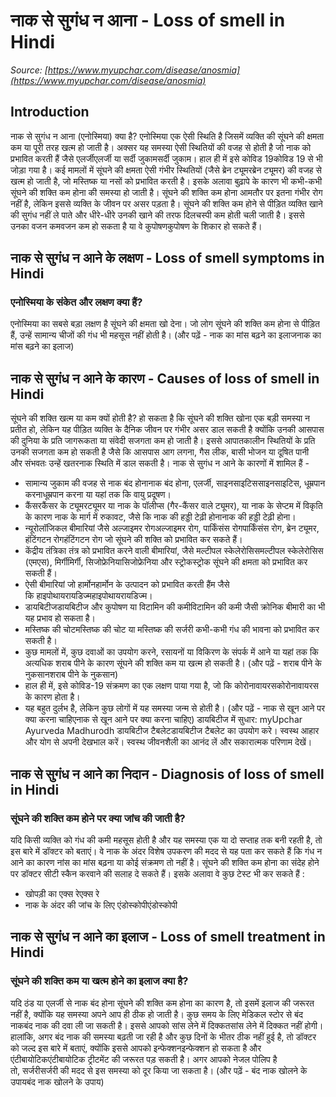 # नाक से सुगंध न आना - Loss of smell in Hindi
_Source: [https://www.myupchar.com/disease/anosmia](https://www.myupchar.com/disease/anosmia)_

## Introduction
नाक से सुगंध न आना (एनोस्मिया) क्या है?
एनोस्मिया एक ऐसी स्थिति है जिसमें व्यक्ति की सूंघने की क्षमता कम या पूरी तरह खत्म हो जाती है। अक्सर यह समस्या ऐसी स्थितियों की वजह से होती है जो नाक को प्रभावित करती हैं जैसे एलर्जीएलर्जी या सर्दी जुकामसर्दी जुकाम। हाल ही में इसे कोविड 19कोविड 19 से भी जोड़ा गया है।
कई मामलों में सूंघने की क्षमता ऐसी गंभीर स्थितियों (जैसे ब्रेन ट्यूमरब्रेन ट्यूमर) की वजह से खत्म हो जाती है, जो मस्तिष्क या नसों को प्रभावित करती है। इसके अलावा बुढ़ापे के कारण भी कभी-कभी सूंघने की शक्ति कम होना की समस्या हो जाती है।
सूंघने की शक्ति कम होना आमतौर पर इतना गंभीर रोग नहीं है, लेकिन इससे व्यक्ति के जीवन पर असर पड़ता है। सूंघने की शक्ति कम होने से पीड़ित व्यक्ति खाने की सुगंध नहीं ले पाते और धीरे-धीरे उनकी खाने की तरफ दिलचस्पी कम होती चली जाती है। इससे उनका वजन कमवजन कम हो सकता है या वे कुपोषणकुपोषण के शिकार हो सकते हैं।

## नाक से सुगंध न आने के लक्षण - Loss of smell symptoms in Hindi
### एनोस्मिया के संकेत और लक्षण क्या हैं?
एनोस्मिया का सबसे बड़ा लक्षण है सूंघने की क्षमता खो देना। जो लोग सूंघने की शक्ति कम होना से पीड़ित हैं, उन्हें सामान्य चीजों की गंध भी महसूस नहीं होती है।
(और पढ़ें - नाक का मांस बढ़ने का इलाज​नाक का मांस बढ़ने का इलाज​)

## नाक से सुगंध न आने के कारण - Causes of loss of smell in Hindi
सूंघने की शक्ति खत्म या कम क्यों होती है?
हो सकता है कि सूंघने की शक्ति खोना एक बड़ी समस्या न प्रतीत हो, लेकिन यह पीड़ित व्यक्ति के दैनिक जीवन पर गंभीर असर डाल सकती है क्योंकि उनकी आसपास की दुनिया के प्रति जागरूकता या संवेदी सजगता कम हो जाती है। इससे आपातकालीन स्थितियों के प्रति उनकी सजगता कम हो सकती है जैसे कि आसपास आग लगना, गैस लीक, बासी भोजन या दूषित पानी और संभवतः उन्हें खतरनाक स्थिति में डाल सकती है।
नाक से सुगंध न आने के कारणों में शामिल हैं -
- सामान्य जुकाम की वजह से नाक बंद होनानाक बंद होना, एलर्जी, साइनसाइटिससाइनसाइटिस, धूम्रपान करनाधूम्रपान करना या यहां तक ​​कि वायु प्रदूषण।
- कैंसरकैंसर के ट्यूमरट्यूमर या नाक के पॉलीप्स (गैर-कैंसर वाले ट्यूमर), या नाक के सेप्टम में विकृति के कारण नाक के मार्ग में रुकावट, जैसे कि नाक की हड्डी टेढ़ी होनानाक की हड्डी टेढ़ी होना।
- न्यूरोलॉजिकल बीमारियां जैसे अल्जाइमर रोगअल्जाइमर रोग, पार्किंसंस रोगपार्किंसंस रोग, ब्रेन ट्यूमर, हंटिंगटन रोगहंटिंगटन रोग जो सूंघने की शक्ति को प्रभावित कर सकते हैं।
- केंद्रीय तंत्रिका तंत्र को प्रभावित करने वाली बीमारियां, जैसे मल्टीपल स्केलेरोसिसमल्टीपल स्केलेरोसिस (एमएस), मिर्गीमिर्गी, सिजोफ्रेनियासिजोफ्रेनिया और स्ट्रोकस्ट्रोक सूंघने की क्षमता को प्रभावित कर सकती हैं।
- ऐसी बीमारियां जो हार्मोनहार्मोन के उत्पादन को प्रभावित करती हैंम जैसे कि हाइपोथायरायडिज्महाइपोथायरायडिज्म।
- डायबिटीजडायबिटीज और कुपोषण या विटामिन की कमीविटामिन की कमी जैसी क्रोनिक बीमारी का भी यह प्रभाव हो सकता है।
- मस्तिष्क की चोटमस्तिष्क की चोट या मस्तिष्क की सर्जरी कभी-कभी गंध की भावना को प्रभावित कर सकती है।
- कुछ मामलों में, कुछ दवाओं का उपयोग करने, रसायनों या विकिरण के संपर्क में आने या यहां तक ​​कि अत्यधिक शराब पीने के कारण सूंघने की शक्ति कम या खत्म हो सकती है। (और पढ़ें - शराब पीने के नुकसानशराब पीने के नुकसान)
- हाल ही में, इसे कोविड​​-19 संक्रमण का एक लक्षण पाया गया है, जो कि कोरोनावायरसकोरोनावायरस के कारण होता है।
- यह बहुत दुर्लभ है, लेकिन कुछ लोगों में यह समस्या जन्म से होती है।
(और पढ़ें - नाक से खून आने पर क्या करना चाहिएनाक से खून आने पर क्या करना चाहिए)
डायबिटीज में सुधार: myUpchar Ayurveda Madhurodh डायबिटीज टैबलेटडायबिटीज टैबलेट का उपयोग करे। स्वस्थ आहार और योग से अपनी देखभाल करें। स्वस्थ जीवनशैली का आनंद लें और सकारात्मक परिणाम देखें।

## नाक से सुगंध न आने का निदान - Diagnosis of loss of smell in Hindi
### सूंघने की शक्ति कम होने पर क्या जांच की जाती है?
यदि किसी व्यक्ति को गंध की कमी महसूस होती है और यह समस्या एक या दो सप्ताह तक बनी रहती है, तो इस बारे में डॉक्टर को बताएं। वे नाक के अंदर विशेष उपकरण की मदद से यह पता कर सकते हैं कि गंध न आने का कारण नांस का मांस बढ़ना या कोई संक्रमण तो नहीं है।
सूंघने की शक्ति कम होना का संदेह होने पर डॉक्टर सीटी स्कैन करवाने की सलाह दे सकते हैं। इसके अलावा वे कुछ टेस्ट भी कर सकते हैं :
- खोपड़ी का एक्स रेएक्स रे
- नाक के अंदर की जांच के लिए एंडोस्कोपीएंडोस्कोपी

## नाक से सुगंध न आने का इलाज - Loss of smell treatment in Hindi
### सूंघने की शक्ति कम या खत्म होने का इलाज क्या है?
यदि ठंड या एलर्जी से नाक बंद होना सूंघने की शक्ति कम होना का कारण है, तो इसमें इलाज की जरूरत नहीं है, क्योंकि यह समस्या अपने आप ही ठीक हो जाती है। कुछ समय के लिए मेडिकल स्टोर से बंद नाकबंद नाक की दवा ली जा सकती है। इससे आपको सांस लेने में दिक्कतसांस लेने में दिक्कत नहीं होगी।
हालांकि, अगर बंद नाक की समस्या बढ़ती जा रही है और कुछ दिनों के भीतर ठीक नहीं हुई है, तो डॉक्टर को जल्द इस बारे में बताएं, क्योंकि इससे आपको इन्फेक्शनइन्फेक्शन हो सकता है और एंटीबायोटिकएंटीबायोटिक ट्रीटमेंट की जरूरत पड़ सकती है।
अगर आपको नेजल पोलिप है तो, सर्जरीसर्जरी की मदद से इस समस्या को दूर किया जा सकता है।
(और पढ़ें - बंद नाक खोलने के उपायबंद नाक खोलने के उपाय)


